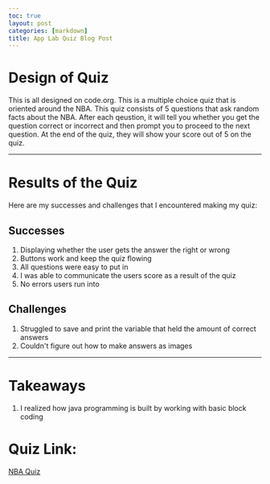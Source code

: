 ```yaml
---
toc: true
layout: post
categories: [markdown]
title: App Lab Quiz Blog Post
---
```


# Design of Quiz

This is all designed on code.org. This is a multiple choice quiz that is oriented around the NBA. This quiz consists of 5 questions that ask random facts about the NBA. After each qeustion, it will tell you whether you get the question correct or incorrect and then prompt you to proceed to the next question. At the end of the quiz, they will show your score out of 5 on the quiz. 

---

# Results of the Quiz
Here are my successes and challenges that I encountered making my quiz:

## Successes
1. Displaying whether the user gets the answer the right or wrong
2. Buttons work and keep the quiz flowing
3. All questions were easy to put in 
4. I was able to communicate the users score as a result of the quiz
5. No errors users run into

## Challenges
1. Struggled to save and print the variable that held the amount of correct answers
2. Couldn't figure out how to make answers as images

---

# Takeaways
1. I realized how java programming is built by working with basic block coding

# Quiz Link:
[NBA Quiz](https://studio.code.org/projects/applab/Z98aGj9RrsHlsC9FNVEOrvgADHVI-1eKrAI3gIMDtDY)

